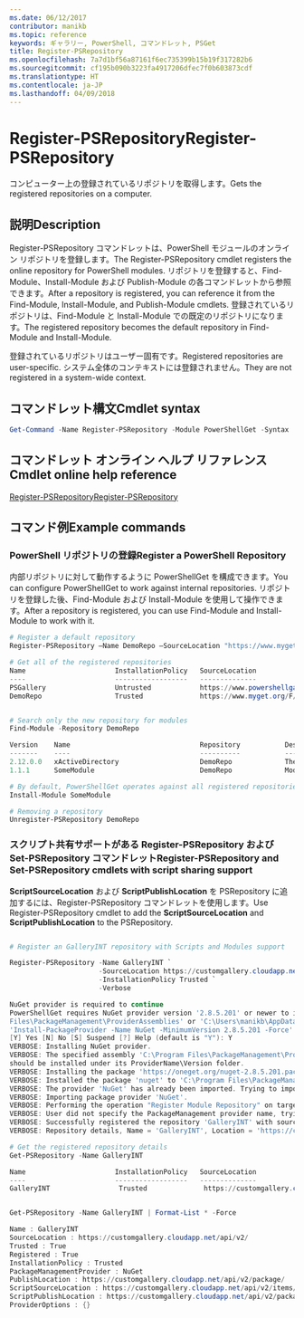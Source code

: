 ```yaml
---
ms.date: 06/12/2017
contributor: manikb
ms.topic: reference
keywords: ギャラリー, PowerShell, コマンドレット, PSGet
title: Register-PSRepository
ms.openlocfilehash: 7a7d1bf56a87161f6ec735399b15b19f317282b6
ms.sourcegitcommit: cf195b090b3223fa4917206dfec7f0b603873cdf
ms.translationtype: HT
ms.contentlocale: ja-JP
ms.lasthandoff: 04/09/2018
---
```

# <a name="register-psrepository"></a><span data-ttu-id="951c1-103">Register-PSRepository</span><span class="sxs-lookup"><span data-stu-id="951c1-103">Register-PSRepository</span></span>

<span data-ttu-id="951c1-104">コンピューター上の登録されているリポジトリを取得します。</span><span class="sxs-lookup"><span data-stu-id="951c1-104">Gets the registered repositories on a computer.</span></span>

## <a name="description"></a><span data-ttu-id="951c1-105">説明</span><span class="sxs-lookup"><span data-stu-id="951c1-105">Description</span></span>

<span data-ttu-id="951c1-106">Register-PSRepository コマンドレットは、PowerShell モジュールのオンライン リポジトリを登録します。</span><span class="sxs-lookup"><span data-stu-id="951c1-106">The Register-PSRepository cmdlet registers the online repository for PowerShell modules.</span></span> <span data-ttu-id="951c1-107">リポジトリを登録すると、Find-Module、Install-Module および Publish-Module の各コマンドレットから参照できます。</span><span class="sxs-lookup"><span data-stu-id="951c1-107">After a repository is registered, you can reference it from the Find-Module, Install-Module, and Publish-Module cmdlets.</span></span> <span data-ttu-id="951c1-108">登録されているリポジトリは、Find-Module と Install-Module での既定のリポジトリになります。</span><span class="sxs-lookup"><span data-stu-id="951c1-108">The registered repository becomes the default repository in Find-Module and Install-Module.</span></span>

<span data-ttu-id="951c1-109">登録されているリポジトリはユーザー固有です。</span><span class="sxs-lookup"><span data-stu-id="951c1-109">Registered repositories are user-specific.</span></span> <span data-ttu-id="951c1-110">システム全体のコンテキストには登録されません。</span><span class="sxs-lookup"><span data-stu-id="951c1-110">They are not registered in a system-wide context.</span></span>


## <a name="cmdlet-syntax"></a><span data-ttu-id="951c1-111">コマンドレット構文</span><span class="sxs-lookup"><span data-stu-id="951c1-111">Cmdlet syntax</span></span>

```powershell
Get-Command -Name Register-PSRepository -Module PowerShellGet -Syntax
```
## <a name="cmdlet-online-help-reference"></a><span data-ttu-id="951c1-112">コマンドレット オンライン ヘルプ リファレンス</span><span class="sxs-lookup"><span data-stu-id="951c1-112">Cmdlet online help reference</span></span>

[<span data-ttu-id="951c1-113">Register-PSRepository</span><span class="sxs-lookup"><span data-stu-id="951c1-113">Register-PSRepository</span></span>](http://go.microsoft.com/fwlink/?LinkID=517129)

## <a name="example-commands"></a><span data-ttu-id="951c1-114">コマンド例</span><span class="sxs-lookup"><span data-stu-id="951c1-114">Example commands</span></span>

### <a name="register-a-powershell-repository"></a><span data-ttu-id="951c1-115">PowerShell リポジトリの登録</span><span class="sxs-lookup"><span data-stu-id="951c1-115">Register a PowerShell Repository</span></span>
<span data-ttu-id="951c1-116">内部リポジトリに対して動作するように PowerShellGet を構成できます。</span><span class="sxs-lookup"><span data-stu-id="951c1-116">You can configure PowerShellGet to work against internal repositories.</span></span>
<span data-ttu-id="951c1-117">リポジトリを登録した後、Find-Module および Install-Module を使用して操作できます。</span><span class="sxs-lookup"><span data-stu-id="951c1-117">After a repository is registered, you can use Find-Module and Install-Module to work with it.</span></span>

```powershell
# Register a default repository
Register-PSRepository –Name DemoRepo –SourceLocation "https://www.myget.org/F/powershellgetdemo/api/v2" –InstallationPolicy Trusted

# Get all of the registered repositories
Name                      InstallationPolicy   SourceLocation
----                      ------------------   --------------
PSGallery                 Untrusted            https://www.powershellgallery.com/api/v2/
DemoRepo                  Trusted              https://www.myget.org/F/powershellgetdemo/api/v2


# Search only the new repository for modules
Find-Module -Repository DemoRepo

Version    Name                                Repository           Description
-------    ----                                ----------           -----------
2.12.0.0   xActiveDirectory                    DemoRepo             The xActiveDirectory module is originally part of the Windows PowerShell Desired State Configuration (DSC) Resource Kit. This version has been modified for use in Azure. This module contains the xADD...
1.1.1      SomeModule                          DemoRepo             Module description.

# By default, PowerShellGet operates against all registered repositories when none is specified. In this example, the “SomeModule” module is installed from the DemoRepo.
Install-Module SomeModule

# Removing a repository
Unregister-PSRepository DemoRepo
```


### <a name="register-psrepository-and-set-psrepository-cmdlets-with-script-sharing-support"></a><span data-ttu-id="951c1-118">スクリプト共有サポートがある Register-PSRepository および Set-PSRepository コマンドレット</span><span class="sxs-lookup"><span data-stu-id="951c1-118">Register-PSRepository and Set-PSRepository cmdlets with script sharing support</span></span>

<span data-ttu-id="951c1-119">**ScriptSourceLocation** および **ScriptPublishLocation** を PSRepository に追加するには、Register-PSRepository コマンドレットを使用します。</span><span class="sxs-lookup"><span data-stu-id="951c1-119">Use Register-PSRepository cmdlet to add the **ScriptSourceLocation** and **ScriptPublishLocation** to the PSRepository.</span></span>

```powershell

# Register an GalleryINT repository with Scripts and Modules support

Register-PSRepository -Name GalleryINT `
                      -SourceLocation https://customgallery.cloudapp.net `
                      -InstallationPolicy Trusted `
                      -Verbose

NuGet provider is required to continue
PowerShellGet requires NuGet provider version '2.8.5.201' or newer to interact with NuGet-based repositories. The NuGet provider must be available in 'C:\Program
Files\PackageManagement\ProviderAssemblies' or 'C:\Users\manikb\AppData\Local\PackageManagement\ProviderAssemblies'. You can also install the NuGet provider by running
'Install-PackageProvider -Name NuGet -MinimumVersion 2.8.5.201 -Force'. Do you want PowerShellGet to install and import the NuGet provider now?
[Y] Yes [N] No [S] Suspend [?] Help (default is "Y"): Y
VERBOSE: Installing NuGet provider.
VERBOSE: The specified assembly 'C:\Program Files\PackageManagement\ProviderAssemblies\nuget-anycpu.exe' is installed at top level directory. However it is recommended that the assemblies
should be installed under its ProviderName\Version folder.
VERBOSE: Installing the package 'https://oneget.org/nuget-2.8.5.201.package.swidtag'.
VERBOSE: Installed the package 'nuget' to 'C:\Program Files\PackageManagement\ProviderAssemblies\nuget\2.8.5.201\Microsoft.PackageManagement.NuGetProvider.dll'.
VERBOSE: The provider 'NuGet' has already been imported. Trying to import it again.
VERBOSE: Importing package provider 'NuGet'.
VERBOSE: Performing the operation "Register Module Repository" on target "Module Repository 'GalleryINT' (https://customgallery.cloudapp.net/) in provider 'PowerShellGet'".
VERBOSE: User did not specify the PackageManagement provider name, trying with the provider name 'NuGet'.
VERBOSE: Successfully registered the repository 'GalleryINT' with source location 'https://customgallery.cloudapp.net/api/v2/'.
VERBOSE: Repository details, Name = 'GalleryINT', Location = 'https://customgallery.cloudapp.net/api/v2/'; IsTrusted = 'True'; IsRegistered = 'True'.

# Get the registered repository details
Get-PSRepository -Name GalleryINT

Name                      InstallationPolicy   SourceLocation
----                      ------------------   --------------
GalleryINT                 Trusted              https://customgallery.cloudapp.net/api/v2/


Get-PSRepository -Name GalleryINT | Format-List * -Force

Name : GalleryINT
SourceLocation : https://customgallery.cloudapp.net/api/v2/
Trusted : True
Registered : True
InstallationPolicy : Trusted
PackageManagementProvider : NuGet
PublishLocation : https://customgallery.cloudapp.net/api/v2/package/
ScriptSourceLocation : https://customgallery.cloudapp.net/api/v2/items/psscript/
ScriptPublishLocation : https://customgallery.cloudapp.net/api/v2/package/
ProviderOptions : {}

```